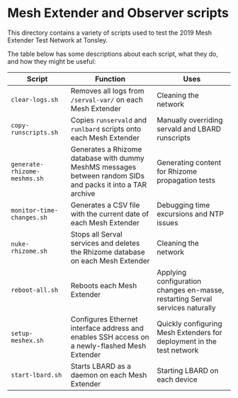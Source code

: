 # Mesh Extender and Observer scripts
This directory contains a variety of scripts used to test the 2019 Mesh Extender Test Network at Tonsley.

The table below has some descriptions about each script, what they do, and how they might be useful:

| Script                       | Function                                                                                                    | Uses                                                                          |
| ---------------------------- | ----------------------------------------------------------------------------------------------------------- | ----------------------------------------------------------------------------- |
| `clear-logs.sh`              | Removes all logs from `/serval-var/` on each Mesh Extender                                                  | Cleaning the network                                                          |
| `copy-runscripts.sh`         | Copies `runservald` and `runlbard` scripts onto each Mesh Extender                                          | Manually overriding servald and LBARD runscripts                              |
| `generate-rhizome-meshms.sh` | Generates a Rhizome database with dummy MeshMS messages between random SIDs and packs it into a TAR archive | Generating content for Rhizome propagation tests                              |
| `monitor-time-changes.sh`    | Generates a CSV file with the current date of each Mesh Extender                                            | Debugging time excursions and NTP issues                                      |
| `nuke-rhizome.sh`            | Stops all Serval services and deletes the Rhizome database on each Mesh Extender                            | Cleaning the network                                                          |
| `reboot-all.sh`              | Reboots each Mesh Extender                                                                                  | Applying configuration changes en-masse, restarting Serval services naturally |
| `setup-meshex.sh`            | Configures Ethernet interface address and enables SSH access on a newly-flashed Mesh Extender               | Quickly configuring Mesh Extenders for deployment in the test network         |
| `start-lbard.sh`             | Starts LBARD as a daemon on each Mesh Extender                                                              | Starting LBARD on each device                                                 |
